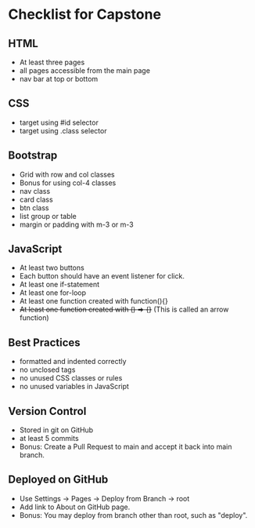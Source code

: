# Checklist for Capstone

## HTML

* At least three pages
* all pages accessible from the main page
* nav bar at top or bottom

## CSS

* target using #id selector
* target using .class selector

## Bootstrap

* Grid with row and col classes
* Bonus for using col-4 classes
* nav class
* card class
* btn class
* list group or table
* margin or padding with m-3 or m-3

## JavaScript

* At least two buttons
* Each button should have an event listener for click.
* At least one if-statement
* At least one for-loop
* At least one function created with function(){}
* ~~At least one function created with () => {}~~ (This is called an arrow function)

## Best Practices

* formatted and indented correctly
* no unclosed tags
* no unused CSS classes or rules
* no unused variables in JavaScript

## Version Control

* Stored in git on GitHub
* at least 5 commits
* Bonus: Create a Pull Request to main and accept it back into main branch.

## Deployed on GitHub

* Use Settings -> Pages -> Deploy from Branch -> root
* Add link to About on GitHub page.
* Bonus: You may deploy from branch other than root, such as "deploy".
